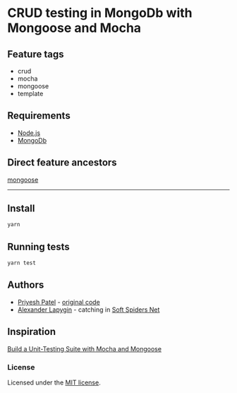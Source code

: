 # CRUD testing in MongoDb with Mongoose and Mocha


## Feature tags

- crud
- mocha
- mongoose
- template

## Requirements

* [Node.js](https://nodejs.org/en/download/package-manager/)
* [MongoDb](https://www.mongodb.com/)

## Direct feature ancestors

[mongoose](https://github.com/softspider/mongoose)

---

## Install

```sh
yarn
```

## Running tests

```sh
yarn test
```

## Authors

* [Priyesh Patel](https://gist.github.com/priyesh18) - [original code](https://blog.bitsrc.io/build-a-unit-testing-suite-with-mocha-and-mongoose-eba06c3b3625)
* [Alexander Lapygin](https://github.com/AlexanderLapygin) - catching in [Soft Spiders Net](https://github.com/softspider)

## Inspiration

[Build a Unit-Testing Suite with Mocha and Mongoose](https://blog.bitsrc.io/build-a-unit-testing-suite-with-mocha-and-mongoose-eba06c3b3625)

### License

Licensed under the [MIT license](./LICENSE).
